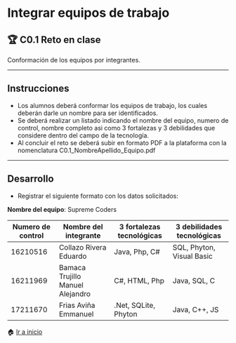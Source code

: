 # Integrar equipos de trabajo

## :trophy: C0.1 Reto en clase

Conformación de los equipos por integrantes.
___

## Instrucciones

- Los alumnos deberá conformar los equipos de trabajo, los cuales deberán darle un nombre para ser identificados.
- Se deberá realizar un listado indicando el nombre del equipo, numero de control, nombre completo asi como 3 fortalezas y 3 debilidades que considere dentro del campo de la tecnología.
- Al concluir el reto se deberá subir en formato PDF a la plataforma con la nomenclatura C0.1_NombreApellido_Equipo.pdf

___

## Desarrollo

- Registrar el siguiente formato con los datos solicitados:

**Nombre del equipo**: Supreme Coders

Numero de control | Nombre del integrante | 3 fortalezas tecnológicas | 3 debilidades tecnológicas
---------|----------|---------|---------|
16210516|Collazo Rivera Eduardo|Java, Php, C#|SQL, Phyton, Visual Basic|
16211969|Bamaca Trujillo Manuel Alejandro|C#, HTML, Php|Java, SQL, C|
17211670|Frias Aviña Emmanuel|.Net, SQLite, Phyton|Java, C++, JS|

:house: [Ir a inicio](/readme.md)